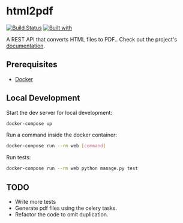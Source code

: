 # html2pdf

[![Build Status](https://travis-ci.org/YauheniSobaleu/html2pdf.svg?branch=master)](https://travis-ci.org/YauheniSobaleu/html2pdf)
[![Built with](https://img.shields.io/badge/Built_with-Cookiecutter_Django_Rest-F7B633.svg)](https://github.com/agconti/cookiecutter-django-rest)

A REST API that converts HTML files to PDF.. Check out the project's [documentation](http://YauheniSobaleu.github.io/html2pdf/).

## Prerequisites

- [Docker](https://docs.docker.com/docker-for-mac/install/)  

## Local Development

Start the dev server for local development:

```bash
docker-compose up
```

Run a command inside the docker container:

```bash
docker-compose run --rm web [command]
```

Run tests:

```bash
docker-compose run --rm web python manage.py test
```

## TODO
- Write more tests
- Generate pdf files using the celery tasks.
- Refactor the code to omit duplication.